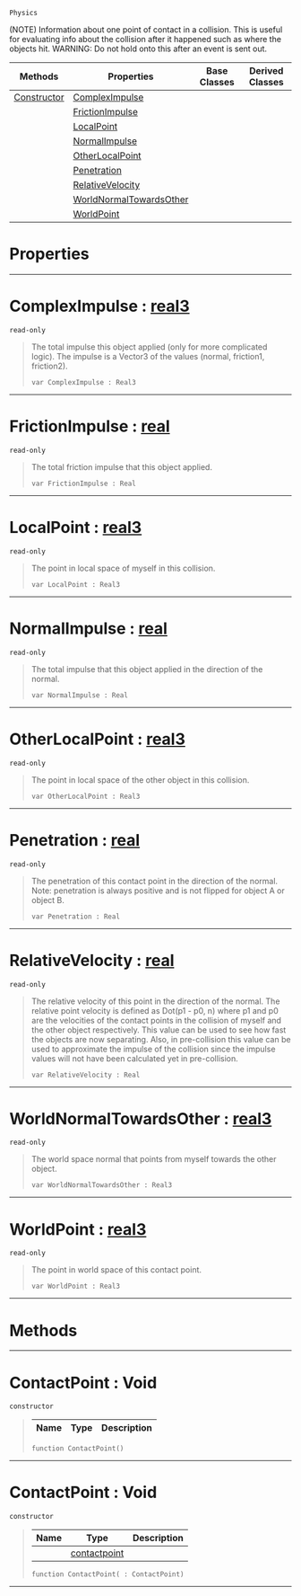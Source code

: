  `Physics`



(NOTE) Information about one point of contact in a collision. This is useful for evaluating info about the collision after it happened such as where the objects hit. WARNING: Do not hold onto this after an event is sent out.

|Methods|Properties|Base Classes|Derived Classes|
|---|---|---|---|
|[ Constructor](https://github.com/zeroengineteam/ZeroDocs/code_reference/class_reference/contactpoint.markdown#contactpoint-void)|[ ComplexImpulse](https://github.com/zeroengineteam/ZeroDocs/code_reference/class_reference/contactpoint.markdown#compleximpulse-zero-engi)| | |
| |[ FrictionImpulse](https://github.com/zeroengineteam/ZeroDocs/code_reference/class_reference/contactpoint.markdown#frictionimpulse-zero-eng)| | |
| |[ LocalPoint](https://github.com/zeroengineteam/ZeroDocs/code_reference/class_reference/contactpoint.markdown#localpoint-zero-engine-d)| | |
| |[ NormalImpulse](https://github.com/zeroengineteam/ZeroDocs/code_reference/class_reference/contactpoint.markdown#normalimpulse-zero-engin)| | |
| |[ OtherLocalPoint](https://github.com/zeroengineteam/ZeroDocs/code_reference/class_reference/contactpoint.markdown#otherlocalpoint-zero-eng)| | |
| |[ Penetration](https://github.com/zeroengineteam/ZeroDocs/code_reference/class_reference/contactpoint.markdown#penetration-zero-engine)| | |
| |[ RelativeVelocity](https://github.com/zeroengineteam/ZeroDocs/code_reference/class_reference/contactpoint.markdown#relativevelocity-zero-en)| | |
| |[ WorldNormalTowardsOther](https://github.com/zeroengineteam/ZeroDocs/code_reference/class_reference/contactpoint.markdown#worldnormaltowardsother)| | |
| |[ WorldPoint](https://github.com/zeroengineteam/ZeroDocs/code_reference/class_reference/contactpoint.markdown#worldpoint-zero-engine-d)| | |


 #  Properties


---  
 #  ComplexImpulse : [real3](https://github.com/zeroengineteam/ZeroDocs/code_reference/zilch_base_types/real3.markdown)

 `read-only`

> The total impulse this object applied (only for more complicated logic). The impulse is a Vector3 of the values (normal, friction1, friction2).
> ``` lang=cpp, name=Zilch
> var ComplexImpulse : Real3


---  
 #  FrictionImpulse : [real](https://github.com/zeroengineteam/ZeroDocs/code_reference/zilch_base_types/real.markdown)

 `read-only`

> The total friction impulse that this object applied.
> ``` lang=cpp, name=Zilch
> var FrictionImpulse : Real


---  
 #  LocalPoint : [real3](https://github.com/zeroengineteam/ZeroDocs/code_reference/zilch_base_types/real3.markdown)

 `read-only`

> The point in local space of myself in this collision.
> ``` lang=cpp, name=Zilch
> var LocalPoint : Real3


---  
 #  NormalImpulse : [real](https://github.com/zeroengineteam/ZeroDocs/code_reference/zilch_base_types/real.markdown)

 `read-only`

> The total impulse that this object applied in the direction of the normal.
> ``` lang=cpp, name=Zilch
> var NormalImpulse : Real


---  
 #  OtherLocalPoint : [real3](https://github.com/zeroengineteam/ZeroDocs/code_reference/zilch_base_types/real3.markdown)

 `read-only`

> The point in local space of the other object in this collision.
> ``` lang=cpp, name=Zilch
> var OtherLocalPoint : Real3


---  
 #  Penetration : [real](https://github.com/zeroengineteam/ZeroDocs/code_reference/zilch_base_types/real.markdown)

 `read-only`

> The penetration of this contact point in the direction of the normal. Note: penetration is always positive and is not flipped for object A or object B.
> ``` lang=cpp, name=Zilch
> var Penetration : Real


---  
 #  RelativeVelocity : [real](https://github.com/zeroengineteam/ZeroDocs/code_reference/zilch_base_types/real.markdown)

 `read-only`

> The relative velocity of this point in the direction of the normal. The relative point velocity is defined as Dot(p1 - p0, n) where p1 and p0 are the velocities of the contact points in the collision of myself and the other object respectively. This value can be used to see how fast the objects are now separating. Also, in pre-collision this value can be used to approximate the impulse of the collision since the impulse values will not have been calculated yet in pre-collision.
> ``` lang=cpp, name=Zilch
> var RelativeVelocity : Real


---  
 #  WorldNormalTowardsOther : [real3](https://github.com/zeroengineteam/ZeroDocs/code_reference/zilch_base_types/real3.markdown)

 `read-only`

> The world space normal that points from myself towards the other object.
> ``` lang=cpp, name=Zilch
> var WorldNormalTowardsOther : Real3


---  
 #  WorldPoint : [real3](https://github.com/zeroengineteam/ZeroDocs/code_reference/zilch_base_types/real3.markdown)

 `read-only`

> The point in world space of this contact point.
> ``` lang=cpp, name=Zilch
> var WorldPoint : Real3


---  
 #  Methods


---  
 #  ContactPoint : Void

 `constructor`

> 
> |Name|Type|Description|
> |---|---|---|
> ``` lang=cpp, name=Zilch
> function ContactPoint()
> ``` 


---  
 #  ContactPoint : Void

 `constructor`

> 
> |Name|Type|Description|
> |---|---|---|
> ||[contactpoint](https://github.com/zeroengineteam/ZeroDocs/code_reference/class_reference/contactpoint.markdown)| |
> ``` lang=cpp, name=Zilch
> function ContactPoint( : ContactPoint)
> ``` 


---  
 

 